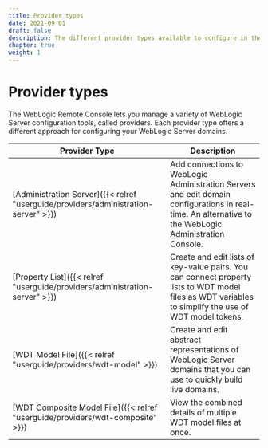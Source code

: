 ```yaml
---
title: Provider types
date: 2021-09-01
draft: false
description: The different provider types available to configure in the WebLogic Remote Console
chapter: true
weight: 1
---
```

# Provider types

The WebLogic Remote Console lets you manage a variety of WebLogic Server configuration tools, called providers. Each provider type offers a different approach for configuring your WebLogic Server domains.

| Provider Type | Description |
|---|---|
|[Administration Server]({{< relref "userguide/providers/administration-server" >}})| Add connections to WebLogic Administration Servers and edit domain configurations in real-time. An alternative to the WebLogic Administration Console. |
|[Property List]({{< relref "userguide/providers/administration-server" >}})| Create and edit lists of key-value pairs. You can connect property lists to WDT model files as WDT variables to simplify the use of WDT model tokens.|
|[WDT Model File]({{< relref "userguide/providers/wdt-model" >}})| Create and edit abstract representations of WebLogic Server domains that you can use to quickly build live domains. |
|[WDT Composite Model File]({{< relref "userguide/providers/wdt-composite" >}})| View the combined details of multiple WDT model files at once. |